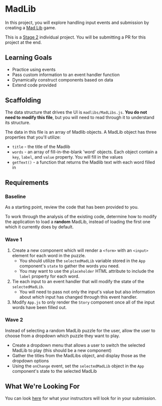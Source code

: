 # MadLib
In this project, you will explore handling input events and submission by creating a [Mad Lib](https://en.wikipedia.org/wiki/Mad_Libs) game.

This is a [Stage 2](https://github.com/Ada-Developers-Academy/pedagogy/blob/master/rule-of-three.md#stage-2) individual project. You will be submitting a PR for this project at the end.

## Learning Goals
- Practice using events
- Pass custom information to an event handler function
- Dynamically construct components based on data
- Extend code provided

## Scaffolding
The data structure that drives the UI is `madlibs/MadLibs.js`. **You do not need to modify this file**, but you will need to read through it to understand its structure.

The data in this file is an array of Madlib objects. A MadLib object has three properties that you'll utilize:
- `title` - the title of the Madlib
- `words` - an array of fill-in-the-blank 'word' objects. Each object contain a `key`, `label`, and `value` property. You will fill in the values
- `getText()` - a function that returns the Madlib text with each word filled in

## Requirements

### Baseline
As a starting point, review the code that has been provided to you.

To work through the analysis of the existing code, determine how to modify the application to load a **random** MadLib, instead of loading the first one which it currently does by default.

### Wave 1
1. Create a new component which will render a `<form>` with an `<input>` element for each word in the puzzle.
    - You should utilize the `selectedMadLib` variable stored in the `App` component's `state` to gather the words you need.
    - You may want to use the `placeholder` HTML attribute to include the `label` property for each word.
1. Tie each input to an event handler that will modify the state of the `selectedMadLib`.
    - You will need to pass not only the input's value but also information about _which_ input has changed through this event handler.
1. Modify `App.js` to only render the `Story` component once all of the input words have been filled out.

### Wave 2
Instead of selecting a random MadLib puzzle for the user, allow the user to choose from a dropdown which puzzle they want to play.
- Create a dropdown menu that allows a user to switch the selected MadLib to play (this should be a new component)
- Gather the titles from the MadLibs object, and display those as the dropdown options
- Using the `onChange` event, set the `selectedMadLib` object in the `App` component's state to the selected MadLib

## What We're Looking For
You can look [here](./feedback.md) for what your instructors will look for in your submission.
